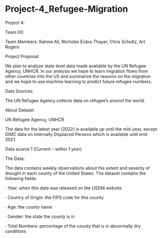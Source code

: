 # Project-4_Refugee-Migration

Project 4:

Team 00: 

Team Members:   Rahma Ali, Nicholas Erdos-Thayer, Chris Schultz,  Art Rogers

 

Project Proposal:

We plan to analyze state level data made available by the UN Refugee Agency, UNHCR. In our analysis we hope to learn migration flows from other countries into the US and summarize the reasons on the migration and we hope to use machine learning to predict future refugee numbers.

 

Data Sources:

The UN Refugee Agency collects data on refugee’s around the world.
 

About Dataset

 

UN Refugee Agency, UNHCR

The data for the latest year (2022) is available up until the mid-year, except IDMC data on Internally Displaced Persons which is available until end-2021.

 

Data source 1 (Current – within 1 year)

 

The Data:

The data contains weekly observations about the extent and severity of drought in each county of the United States. The dataset contains the following fields:

·         Year: when this data was released on the USDM website

·         Country of Origin: the FIPS code for this county

·         Age: the county name

·         Gender: the state the county is in

·         Total Numbers: percentage of the county that is in abnormally dry conditions

